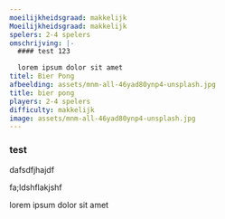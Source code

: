```yaml
---
moeilijkheidsgraad: makkelijk
Moeilijkheidsgraad: makkelijk
spelers: 2-4 spelers
omschrijving: |-
  #### test 123

  lorem ipsum dolor sit amet
titel: Bier Pong
afbeelding: assets/mnm-all-46yad80ynp4-unsplash.jpg
title: bier pong
players: 2-4 spelers
difficulty: makkelijk
image: assets/mnm-all-46yad80ynp4-unsplash.jpg
---
```

### test

dafsdfjhajdf

fa;ldshflakjshf

lorem ipsum dolor sit amet